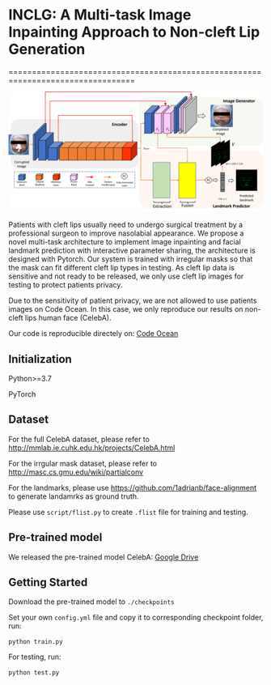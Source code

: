# INCLG: A Multi-task Image Inpainting Approach to Non-cleft Lip Generation
=================================================================================

![Image text](https://github.com/ChrisChen1023/INCLG/blob/main/Overview.png)

Patients with cleft lips usually need to undergo surgical treatment by a professional surgeon to improve nasolabial appearance. We propose a novel multi-task architecture to implement image inpainting and facial landmark prediction with interactive parameter sharing, the architecture is designed with Pytorch. Our system is trained with irregular masks so that the mask can fit different cleft lip types in testing. As cleft lip data is sensitive and not ready to be released, we only use cleft lip images for testing to protect patients privacy. 

Due to the sensitivity of patient privacy, we are not allowed to use patients images on Code Ocean. In this case, we only reproduce our results on non-cleft lips human face (CelebA).

Our code is reproducible directely on: [Code Ocean](https://codeocean.com/capsule/1102688/tree)

**Initialization**
--------------------
Python>=3.7

PyTorch


**Dataset**
--------------------
For the full CelebA dataset, please refer to http://mmlab.ie.cuhk.edu.hk/projects/CelebA.html

For the irrgular mask dataset, please refer to http://masc.cs.gmu.edu/wiki/partialconv

For the landmarks, please use https://github.com/1adrianb/face-alignment to generate landamrks as ground truth.

Please use `script/flist.py` to create `.flist` file for training and testing.



**Pre-trained model**
--------------------
We released the pre-trained model 
CelebA: [Google Drive](https://drive.google.com/drive/folders/1H9FZ-jJUkYBDcNASX8kBnmipgGgv_y7t?usp=sharing)

**Getting Started**
----------------------
Download the pre-trained model to `./checkpoints`

Set your own `config.yml` file and copy it to corresponding checkpoint folder, run:
```
python train.py
```
For testing, run:
```
python test.py
```


